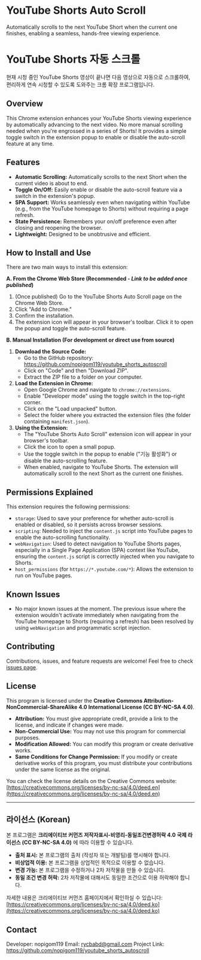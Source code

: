 # YouTube Shorts Auto Scroll

Automatically scrolls to the next YouTube Short when the current one finishes, enabling a seamless, hands-free viewing experience.

# YouTube Shorts 자동 스크롤

현재 시청 중인 YouTube Shorts 영상이 끝나면 다음 영상으로 자동으로 스크롤하여, 편리하게 연속 시청할 수 있도록 도와주는 크롬 확장 프로그램입니다.

## Overview

This Chrome extension enhances your YouTube Shorts viewing experience by automatically advancing to the next video. No more manual scrolling needed when you're engrossed in a series of Shorts! It provides a simple toggle switch in the extension popup to enable or disable the auto-scroll feature at any time.

## Features

* **Automatic Scrolling:** Automatically scrolls to the next Short when the current video is about to end.
* **Toggle On/Off:** Easily enable or disable the auto-scroll feature via a switch in the extension's popup.
* **SPA Support:** Works seamlessly even when navigating within YouTube (e.g., from the YouTube homepage to Shorts) without requiring a page refresh.
* **State Persistence:** Remembers your on/off preference even after closing and reopening the browser.
* **Lightweight:** Designed to be unobtrusive and efficient.

## How to Install and Use

There are two main ways to install this extension:

**A. From the Chrome Web Store (Recommended - *Link to be added once published*)**

1.  (Once published) Go to the YouTube Shorts Auto Scroll page on the Chrome Web Store.
2.  Click "Add to Chrome."
3.  Confirm the installation.
4.  The extension icon will appear in your browser's toolbar. Click it to open the popup and toggle the auto-scroll feature.

**B. Manual Installation (For development or direct use from source)**

1.  **Download the Source Code:**
    * Go to the GitHub repository: <https://github.com/nopigom119/youtube_shorts_autoscroll>
    * Click on "Code" and then "Download ZIP".
    * Extract the ZIP file to a folder on your computer.
2.  **Load the Extension in Chrome:**
    * Open Google Chrome and navigate to `chrome://extensions`.
    * Enable "Developer mode" using the toggle switch in the top-right corner.
    * Click on the "Load unpacked" button.
    * Select the folder where you extracted the extension files (the folder containing `manifest.json`).
3.  **Using the Extension:**
    * The "YouTube Shorts Auto Scroll" extension icon will appear in your browser's toolbar.
    * Click the icon to open a small popup.
    * Use the toggle switch in the popup to enable ("기능 활성화") or disable the auto-scrolling feature.
    * When enabled, navigate to YouTube Shorts. The extension will automatically scroll to the next Short as the current one finishes.

## Permissions Explained

This extension requires the following permissions:

* `storage`: Used to save your preference for whether auto-scroll is enabled or disabled, so it persists across browser sessions.
* `scripting`: Needed to inject the `content.js` script into YouTube pages to enable the auto-scrolling functionality.
* `webNavigation`: Used to detect navigation to YouTube Shorts pages, especially in a Single Page Application (SPA) context like YouTube, ensuring the `content.js` script is correctly injected when you navigate to Shorts.
* `host_permissions` (for `https://*.youtube.com/*`): Allows the extension to run on YouTube pages.

## Known Issues

* No major known issues at the moment. The previous issue where the extension wouldn't activate immediately when navigating from the YouTube homepage to Shorts (requiring a refresh) has been resolved by using `webNavigation` and programmatic script injection.

## Contributing

Contributions, issues, and feature requests are welcome! Feel free to check [issues page](https://github.com/nopigom119/youtube_shorts_autoscroll/issues).

## License

This program is licensed under the **Creative Commons Attribution-NonCommercial-ShareAlike 4.0 International License (CC BY-NC-SA 4.0)**.

* **Attribution:** You must give appropriate credit, provide a link to the license, and indicate if changes were made.
* **Non-Commercial Use:** You may not use this program for commercial purposes.
* **Modification Allowed:** You can modify this program or create derivative works.
* **Same Conditions for Change Permission:** If you modify or create derivative works of this program, you must distribute your contributions under the same license as the original.

You can check the license details on the Creative Commons website: [https://creativecommons.org/licenses/by-nc-sa/4.0/deed.en](https://creativecommons.org/licenses/by-nc-sa/4.0/deed.en)

---

## 라이선스 (Korean)

본 프로그램은 **크리에이티브 커먼즈 저작자표시-비영리-동일조건변경허락 4.0 국제 라이선스 (CC BY-NC-SA 4.0)** 에 따라 이용할 수 있습니다.

* **출처 표시:** 본 프로그램의 출처 (작성자 또는 개발팀)를 명시해야 합니다.
* **비상업적 이용:** 본 프로그램을 상업적인 목적으로 이용할 수 없습니다.
* **변경 가능:** 본 프로그램을 수정하거나 2차 저작물을 만들 수 있습니다.
* **동일 조건 변경 허락:** 2차 저작물에 대해서도 동일한 조건으로 이용 허락해야 합니다.

자세한 내용은 크리에이티브 커먼즈 홈페이지에서 확인하실 수 있습니다: [https://creativecommons.org/licenses/by-nc-sa/4.0/deed.ko](https://creativecommons.org/licenses/by-nc-sa/4.0/deed.ko)

## Contact

Developer: nopigom119
Email: [rycbabd@gmail.com](mailto:rycbabd@gmail.com)
Project Link: <https://github.com/nopigom119/youtube_shorts_autoscroll>
